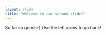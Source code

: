 ```yaml
---
layout: slide
title: "Welcome to our second slide!"
---
```

So far so good :-)
Use the left arrow to go back!
